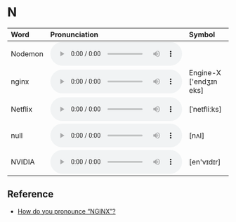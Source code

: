 
# N

| Word  | Pronunciation | Symbol |
| :-- | :-- | :-- |
| Nodemon | <audio :src="$withBase('/audio/Nodemon.mp3')" controls="controls" controlslist="nodownload"></audio> |  |
| nginx | <audio :src="$withBase('/audio/nginx.mp3')" controls="controls" controlslist="nodownload"></audio> | Engine-X ['endʒɪn eks] |
| Netflix | <audio :src="$withBase('/audio/Netflix.mp3')" controls="controls" controlslist="nodownload"></audio> | [ˈnetfliːks] |
| null | <audio :src="$withBase('/audio/null.mp3')" controls="controls" controlslist="nodownload"></audio> | [nʌl] |
| NVIDIA | <audio :src="$withBase('/audio/NVIDIA.mp3')" controls="controls" controlslist="nodownload"></audio> | [en'vɪdɪr] |

## Reference

- [How do you pronounce “NGINX”?](https://www.nginx.com/resources/wiki/community/faq/)
